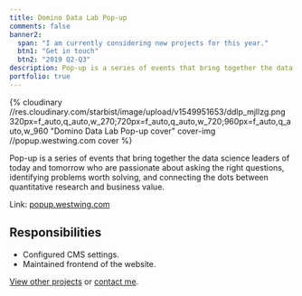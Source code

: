 ```yaml
---
title: Domino Data Lab Pop-up
comments: false
banner2:
  span: "I am currently considering new projects for this year."
  btn1: "Get in touch"
  btn2: "2019 Q2-Q3"
description: Pop-up is a series of events that bring together the data science leaders of today and tomorrow who are passionate about asking the right questions, identifying problems worth solving, and connecting the dots between quantitative research and business value.
portfolio: true
---
```


{% cloudinary //res.cloudinary.com/starbist/image/upload/v1549951653/ddlp_mjllzg.png 320px=f_auto,q_auto,w_270;720px=f_auto,q_auto,w_720;960px=f_auto,q_auto,w_960 "Domino Data Lab Pop-up cover" cover-img //popup.westwing.com cover %}

Pop-up is a series of events that bring together the data science leaders of today and tomorrow who are passionate about asking the right questions, identifying problems worth solving, and connecting the dots between quantitative research and business value.

Link: [popup.westwing.com](//popup.westwing.com)

## Responsibilities

- Configured CMS settings.
- Maintained frontend of the website.

[View other projects](/portfolio/) or [contact me](/about-me/).
